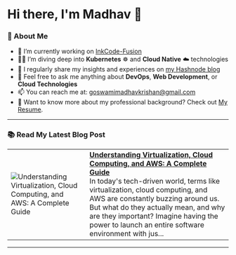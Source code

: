 # Hi there, I'm Madhav 👋

### 🚀 About Me
- 🔭 I’m currently working on [InkCode-Fusion](https://github.com/MadhavKrishanGoswami/InkCode-Fusion)
- 🧑‍💻 I’m diving deep into **Kubernetes** ☸️ and **Cloud Native** ☁️ technologies
- 📝 I regularly share my insights and experiences on [my Hashnode blog](https://madhavkrishangoswami.hashnode.dev)
- 💬 Feel free to ask me anything about **DevOps**, **Web Development**, or **Cloud Technologies**
- 📫 You can reach me at: [goswamimadhavkrishan@gmail.com](mailto:goswamimadhavkrishan@gmail.com)
- 📄 Want to know more about my professional background? Check out [My Resume](https://drive.google.com/file/d/1--TsMAlmAzzvviIOs0bcAGnG9Ooyf3WN/view?usp=sharing).

---

### 📚 Read My Latest Blog Post
<!-- HASHNODE_BLOG:START -->
<table><tr><td><img src="https://cdn.hashnode.com/res/hashnode/image/upload/v1730539101681/a68da2e9-735f-472d-845f-4ad34caf9137.jpeg" alt="Understanding Virtualization, Cloud Computing, and AWS: A Complete Guide"></td><td><a href="https://madhavkrishangoswami.hashnode.dev/understanding-virtualization-cloud-computing-and-aws-a-complete-guide"><strong>Understanding Virtualization, Cloud Computing, and AWS: A Complete Guide</strong></a><br>In today's tech-driven world, terms like virtualization, cloud computing, and AWS are constantly buzzing around us. But what do they actually mean, and why are they important? Imagine having the power to launch an entire software environment with jus...</td></tr></table>
<!-- HASHNODE_BLOG:END -->

---
